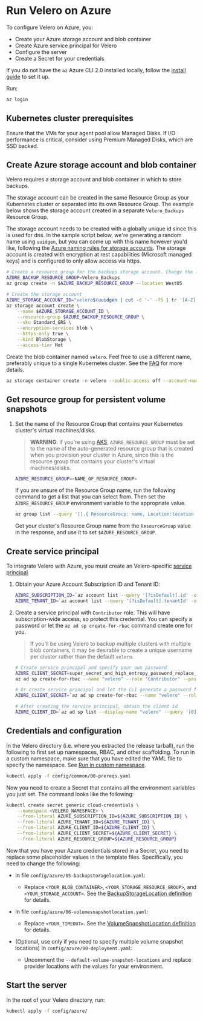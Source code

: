 # Run Velero on Azure

To configure Velero on Azure, you:

* Create your Azure storage account and blob container
* Create Azure service principal for Velero
* Configure the server
* Create a Secret for your credentials

If you do not have the `az` Azure CLI 2.0 installed locally, follow the [install guide][18] to set it up. 

Run:

```bash
az login
```

## Kubernetes cluster prerequisites

Ensure that the VMs for your agent pool allow Managed Disks. If I/O performance is critical,
consider using Premium Managed Disks, which are SSD backed.

## Create Azure storage account and blob container

Velero requires a storage account and blob container in which to store backups.

The storage account can be created in the same Resource Group as your Kubernetes cluster or
separated into its own Resource Group. The example below shows the storage account created in a
separate `Velero_Backups` Resource Group.

The storage account needs to be created with a globally unique id since this is used for dns. In
the sample script below, we're generating a random name using `uuidgen`, but you can come up with 
this name however you'd like, following the [Azure naming rules for storage accounts][19]. The 
storage account is created with encryption at rest capabilities (Microsoft managed keys) and is 
configured to only allow access via https.

```bash
# Create a resource group for the backups storage account. Change the location as needed.
AZURE_BACKUP_RESOURCE_GROUP=Velero_Backups
az group create -n $AZURE_BACKUP_RESOURCE_GROUP --location WestUS

# Create the storage account
AZURE_STORAGE_ACCOUNT_ID="velero$(uuidgen | cut -d '-' -f5 | tr '[A-Z]' '[a-z]')"
az storage account create \
    --name $AZURE_STORAGE_ACCOUNT_ID \
    --resource-group $AZURE_BACKUP_RESOURCE_GROUP \
    --sku Standard_GRS \
    --encryption-services blob \
    --https-only true \
    --kind BlobStorage \
    --access-tier Hot
```

Create the blob container named `velero`. Feel free to use a different name, preferably unique to a single Kubernetes cluster. See the [FAQ][20] for more details.

```bash
az storage container create -n velero --public-access off --account-name $AZURE_STORAGE_ACCOUNT_ID
```

## Get resource group for persistent volume snapshots

1. Set the name of the Resource Group that contains your Kubernetes cluster's virtual machines/disks.

    > **WARNING**: If you're using [AKS][22], `AZURE_RESOURCE_GROUP` must be set to the name of the auto-generated resource group that is created 
    when you provision your cluster in Azure, since this is the resource group that contains your cluster's virtual machines/disks.

    ```bash
    AZURE_RESOURCE_GROUP=<NAME_OF_RESOURCE_GROUP>
    ```

    If you are unsure of the Resource Group name, run the following command to get a list that you can select from. Then set the `AZURE_RESOURCE_GROUP` environment variable to the appropriate value.

    ```bash
    az group list --query '[].{ ResourceGroup: name, Location:location }'
    ```

    Get your cluster's Resource Group name from the `ResourceGroup` value in the response, and use it to set `$AZURE_RESOURCE_GROUP`.

## Create service principal

To integrate Velero with Azure, you must create an Velero-specific [service principal][17].

1. Obtain your Azure Account Subscription ID and Tenant ID:

    ```bash
    AZURE_SUBSCRIPTION_ID=`az account list --query '[?isDefault].id' -o tsv`
    AZURE_TENANT_ID=`az account list --query '[?isDefault].tenantId' -o tsv`
    ```

1. Create a service principal with `Contributor` role. This will have subscription-wide access, so protect this credential. You can specify a password or let the `az ad sp create-for-rbac` command create one for you.

    > If you'll be using Velero to backup multiple clusters with multiple blob containers, it may be desirable to create a unique username per cluster rather than the default `velero`.

    ```bash
    # Create service principal and specify your own password
    AZURE_CLIENT_SECRET=super_secret_and_high_entropy_password_replace_me_with_your_own
    az ad sp create-for-rbac --name "velero" --role "Contributor" --password $AZURE_CLIENT_SECRET

    # Or create service principal and let the CLI generate a password for you. Make sure to capture the password.
    AZURE_CLIENT_SECRET=`az ad sp create-for-rbac --name "velero" --role "Contributor" --query 'password' -o tsv`

    # After creating the service principal, obtain the client id
    AZURE_CLIENT_ID=`az ad sp list --display-name "velero" --query '[0].appId' -o tsv`
    ```

## Credentials and configuration

In the Velero directory (i.e. where you extracted the release tarball), run the following to first set up namespaces, RBAC, and other scaffolding. To run in a custom namespace, make sure that you have edited the YAML file to specify the namespace. See [Run in custom namespace][0].

```bash
kubectl apply -f config/common/00-prereqs.yaml
```

Now you need to create a Secret that contains all the environment variables you just set. The command looks like the following:

```bash
kubectl create secret generic cloud-credentials \
    --namespace <VELERO_NAMESPACE> \
    --from-literal AZURE_SUBSCRIPTION_ID=${AZURE_SUBSCRIPTION_ID} \
    --from-literal AZURE_TENANT_ID=${AZURE_TENANT_ID} \
    --from-literal AZURE_CLIENT_ID=${AZURE_CLIENT_ID} \
    --from-literal AZURE_CLIENT_SECRET=${AZURE_CLIENT_SECRET} \
    --from-literal AZURE_RESOURCE_GROUP=${AZURE_RESOURCE_GROUP}
```

Now that you have your Azure credentials stored in a Secret, you need to replace some placeholder values in the template files. Specifically, you need to change the following:

* In file `config/azure/05-backupstoragelocation.yaml`:

  * Replace `<YOUR_BLOB_CONTAINER>`, `<YOUR_STORAGE_RESOURCE_GROUP>`, and `<YOUR_STORAGE_ACCOUNT>`. See the [BackupStorageLocation definition][21] for details.

* In file `config/azure/06-volumesnapshotlocation.yaml`:

  * Replace `<YOUR_TIMEOUT>`. See the [VolumeSnapshotLocation definition][8] for details.

* (Optional, use only if you need to specify multiple volume snapshot locations) In `config/azure/00-deployment.yaml`:

  * Uncomment the `--default-volume-snapshot-locations` and replace provider locations with the values for your environment.

## Start the server

In the root of your Velero directory, run:

  ```bash
  kubectl apply -f config/azure/
  ```

[0]: namespace.md
[8]: api-types/volumesnapshotlocation.md#azure
[17]: https://docs.microsoft.com/en-us/azure/active-directory/develop/active-directory-application-objects
[18]: https://docs.microsoft.com/en-us/cli/azure/install-azure-cli
[19]: https://docs.microsoft.com/en-us/azure/architecture/best-practices/naming-conventions#storage
[20]: faq.md
[21]: api-types/backupstoragelocation.md#azure
[22]: https://azure.microsoft.com/en-us/services/kubernetes-service/
